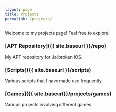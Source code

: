 ```yaml
---
layout: page
title: Projects
permalink: /projects/
---
```


Welcome to my projects page! Feel free to explore!

### [APT Repository]({{ site.baseurl }}/repo)

My APT repository for Jailbroken iOS.

### [Scripts]({{ site.baseurl }}/scripts)

Various scripts that I have made use frequently.

### [Games]({{ site.baseurl}}/projects/games)

Various projects involving different games.
